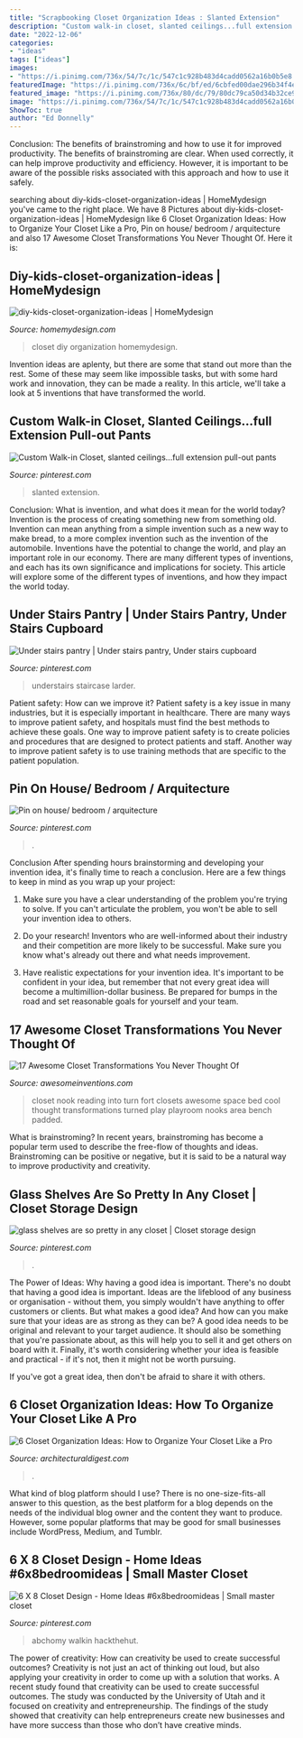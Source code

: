 ```yaml
---
title: "Scrapbooking Closet Organization Ideas : Slanted Extension"
description: "Custom walk-in closet, slanted ceilings...full extension pull-out pants"
date: "2022-12-06"
categories:
- "ideas"
tags: ["ideas"]
images:
- "https://i.pinimg.com/736x/54/7c/1c/547c1c928b483d4cadd0562a16b0b5e8.jpg"
featuredImage: "https://i.pinimg.com/736x/6c/bf/ed/6cbfed00dae296b34f4ea2d503775f7d--walk-in-closet-slanted-ceiling-attic-closet.jpg"
featured_image: "https://i.pinimg.com/736x/80/dc/79/80dc79ca50d34b32ce9f749f228402d6.jpg"
image: "https://i.pinimg.com/736x/54/7c/1c/547c1c928b483d4cadd0562a16b0b5e8.jpg"
ShowToc: true
author: "Ed Donnelly"
---
```



Conclusion: The benefits of brainstroming and how to use it for improved productivity.
The benefits of brainstroming are clear. When used correctly, it can help improve productivity and efficiency. However, it is important to be aware of the possible risks associated with this approach and how to use it safely.

	

		
searching about diy-kids-closet-organization-ideas | HomeMydesign you've came to the right place. We have 8 Pictures about diy-kids-closet-organization-ideas | HomeMydesign like 6 Closet Organization Ideas: How to Organize Your Closet Like a Pro, Pin on house/ bedroom / arquitecture and also 17 Awesome Closet Transformations You Never Thought Of. Here it is:
		
    
## Diy-kids-closet-organization-ideas | HomeMydesign

<img loading=lazy src="https://homemydesign.com/wp-content/uploads/2015/12/diy-kids-closet-organization-ideas.jpg" onerror="this.onerror=null;this.src='https://tse1.mm.bing.net/th?id=OIP.yYpspr1RetT4Sd-WcwkpkAHaLH&amp;pid=15.1';" alt="diy-kids-closet-organization-ideas | HomeMydesign">

_Source: homemydesign.com_

>closet diy organization homemydesign. 

	

Invention ideas are aplenty, but there are some that stand out more than the rest. Some of these may seem like impossible tasks, but with some hard work and innovation, they can be made a reality. In this article, we'll take a look at 5 inventions that have transformed the world.

    
## Custom Walk-in Closet, Slanted Ceilings...full Extension Pull-out Pants

<img loading=lazy src="https://i.pinimg.com/736x/6c/bf/ed/6cbfed00dae296b34f4ea2d503775f7d--walk-in-closet-slanted-ceiling-attic-closet.jpg" onerror="this.onerror=null;this.src='https://tse4.mm.bing.net/th?id=OIP.T1R0hugBxoQdzeVMN7UrFgHaJ3&amp;pid=15.1';" alt="Custom Walk-in Closet, slanted ceilings...full extension pull-out pants">

_Source: pinterest.com_

>slanted extension. 

	

Conclusion: What is invention, and what does it mean for the world today?
Invention is the process of creating something new from something old. Invention can mean anything from a simple invention such as a new way to make bread, to a more complex invention such as the invention of the automobile. Inventions have the potential to change the world, and play an important role in our economy. There are many different types of inventions, and each has its own significance and implications for society. This article will explore some of the different types of inventions, and how they impact the world today.

    
## Under Stairs Pantry | Under Stairs Pantry, Under Stairs Cupboard

<img loading=lazy src="https://i.pinimg.com/736x/c0/c9/27/c0c9271b3121754de9e387d2ae57efa3.jpg" onerror="this.onerror=null;this.src='https://tse1.mm.bing.net/th?id=OIP.UtGhhdid5VBARxe63aHtiAHaJ3&amp;pid=15.1';" alt="Under stairs pantry | Under stairs pantry, Under stairs cupboard">

_Source: pinterest.com_

>understairs staircase larder. 

	

Patient safety: How can we improve it?
Patient safety is a key issue in many industries, but it is especially important in healthcare. There are many ways to improve patient safety, and hospitals must find the best methods to achieve these goals. One way to improve patient safety is to create policies and procedures that are designed to protect patients and staff. Another way to improve patient safety is to use training methods that are specific to the patient population.

    
## Pin On House/ Bedroom / Arquitecture

<img loading=lazy src="https://i.pinimg.com/736x/80/dc/79/80dc79ca50d34b32ce9f749f228402d6.jpg" onerror="this.onerror=null;this.src='https://tse3.mm.bing.net/th?id=OIP.qFzmGPCsdvRI9_Y-W8NaTwAAAA&amp;pid=15.1';" alt="Pin on house/ bedroom / arquitecture">

_Source: pinterest.com_

>. 

	

Conclusion
After spending hours brainstorming and developing your invention idea, it's finally time to reach a conclusion. Here are a few things to keep in mind as you wrap up your project:
1. Make sure you have a clear understanding of the problem you're trying to solve. If you can't articulate the problem, you won't be able to sell your invention idea to others.

2. Do your research! Inventors who are well-informed about their industry and their competition are more likely to be successful. Make sure you know what's already out there and what needs improvement.

3. Have realistic expectations for your invention idea. It's important to be confident in your idea, but remember that not every great idea will become a multimillion-dollar business. Be prepared for bumps in the road and set reasonable goals for yourself and your team.

    
## 17 Awesome Closet Transformations You Never Thought Of

<img loading=lazy src="http://www.awesomeinventions.com/wp-content/uploads/2015/01/reading-nook-padded-bench.jpg" onerror="this.onerror=null;this.src='https://tse3.mm.bing.net/th?id=OIP.33-JPk9cRweTx4VamI_f_QHaLI&amp;pid=15.1';" alt="17 Awesome Closet Transformations You Never Thought Of">

_Source: awesomeinventions.com_

>closet nook reading into turn fort closets awesome space bed cool thought transformations turned play playroom nooks area bench padded. 

	

What is brainstroming?
In recent years, brainstroming has become a popular term used to describe the free-flow of thoughts and ideas. Brainstroming can be positive or negative, but it is said to be a natural way to improve productivity and creativity.

    
## Glass Shelves Are So Pretty In Any Closet | Closet Storage Design

<img loading=lazy src="https://i.pinimg.com/736x/54/7c/1c/547c1c928b483d4cadd0562a16b0b5e8.jpg" onerror="this.onerror=null;this.src='https://tse3.mm.bing.net/th?id=OIP.X98LziMi-BbR1wSxZn_4QAHaJ3&amp;pid=15.1';" alt="glass shelves are so pretty in any closet | Closet storage design">

_Source: pinterest.com_

>. 

	

The Power of Ideas: Why having a good idea is important.
There's no doubt that having a good idea is important. Ideas are the lifeblood of any business or organisation - without them, you simply wouldn't have anything to offer customers or clients. But what makes a good idea? And how can you make sure that your ideas are as strong as they can be?
A good idea needs to be original and relevant to your target audience. It should also be something that you're passionate about, as this will help you to sell it and get others on board with it. Finally, it's worth considering whether your idea is feasible and practical - if it's not, then it might not be worth pursuing.

If you've got a great idea, then don't be afraid to share it with others.

    
## 6 Closet Organization Ideas: How To Organize Your Closet Like A Pro

<img loading=lazy src="https://media.architecturaldigest.com/photos/568ef93c0c81a2ea0f95c432/master/pass/5_Closets_IMAGE.jpg" onerror="this.onerror=null;this.src='https://tse1.mm.bing.net/th?id=OIP.oWz5rC3uVTjH1e7dlYJURwHaKW&amp;pid=15.1';" alt="6 Closet Organization Ideas: How to Organize Your Closet Like a Pro">

_Source: architecturaldigest.com_

>. 

	

What kind of blog platform should I use?
There is no one-size-fits-all answer to this question, as the best platform for a blog depends on the needs of the individual blog owner and the content they want to produce. However, some popular platforms that may be good for small businesses include WordPress, Medium, and Tumblr.

    
## 6 X 8 Closet Design - Home Ideas #6x8bedroomideas | Small Master Closet

<img loading=lazy src="https://i.pinimg.com/736x/0a/8d/10/0a8d103bbbe57cf73a398421a8387ab8.jpg" onerror="this.onerror=null;this.src='https://tse4.mm.bing.net/th?id=OIP.lzLhFrioHjq2NyZSW1FY-gHaJ3&amp;pid=15.1';" alt="6 X 8 Closet Design - Home Ideas #6x8bedroomideas | Small master closet">

_Source: pinterest.com_

>abchomy walkin hackthehut. 

	

The power of creativity: How can creativity be used to create successful outcomes?
Creativity is not just an act of thinking out loud, but also applying your creativity in order to come up with a solution that works. A recent study found that creativity can be used to create successful outcomes. The study was conducted by the University of Utah and it focused on creativity and entrepreneurship. The findings of the study showed that creativity can help entrepreneurs create new businesses and have more success than those who don’t have creative minds.

